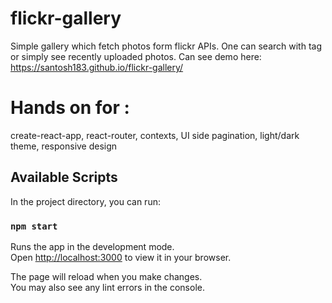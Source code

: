 # flickr-gallery
Simple gallery which fetch photos form flickr APIs.
One can search with tag or simply see recently uploaded photos.
Can see demo  here: https://santosh183.github.io/flickr-gallery/

# Hands on for :
create-react-app, react-router, contexts, UI side pagination, light/dark theme, responsive design


## Available Scripts

In the project directory, you can run:

### `npm start`

Runs the app in the development mode.\
Open [http://localhost:3000](http://localhost:3000) to view it in your browser.

The page will reload when you make changes.\
You may also see any lint errors in the console.
